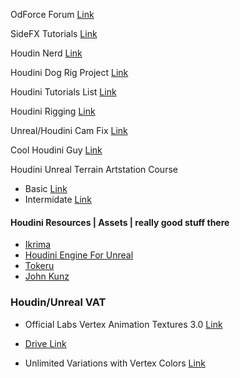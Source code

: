 OdForce Forum [Link](https://forums.odforce.net/)

SideFX Tutorials [Link](https://www.sidefx.com/tutorials/)

Houdin Nerd [Link](https://abrupt-scarf-fb8.notion.site/HOUDINI-NERD-bb58e9354c434092abc04e63231745a9)

Houdini Dog Rig Project [Link](https://www.sidefx.com/forum/topic/76420/)

Houdini Tutorials List [Link](https://docs.google.com/spreadsheets/d/11FbYBV_OV2INv3LCk38fmcgZbuVrgxYaZK-1KifCpyc/edit#gid=0)

Houdini Rigging [Link](https://www.riggingdojo.com/2020/10/28/sidefx-houdini-18-5-kinefx/)

Unreal/Houdini Cam Fix [Link](https://forums.odforce.net/topic/48503-unreal-to-houdini-camera-axis-fix/)

Cool Houdini Guy [Link](https://mohsen-t.artstation.com/)

Houdini Unreal Terrain Artstation Course
- Basic [Link](https://www.artstation.com/learning/courses/rv9/introduction-to-houdini-procedural-scattering-houdini-in-ue4/chapters/Eje/heightfield-scatter)
- Intermidate [Link](https://www.artstation.com/learning/courses/x3J/introduction-to-houdini-generating-terrain/chapters/8pR/heightfield-visualize)

#### Houdini Resources | Assets | really good stuff there
- [Ikrima](https://ikrima.dev/)
- [Houdini Engine For Unreal](https://www.sidefx.com/docs/unreal/index.html)
- [Tokeru](https://www.tokeru.com/cgwiki/main_page)
- [John Kunz](https://wiki.johnkunz.com/index.php?title=resources)

### Houdin/Unreal VAT
- Official Labs Vertex Animation Textures 3.0 [Link](https://www.sidefx.com/forum/topic/81422/)

- [Drive Link](https://drive.google.com/drive/u/0/folders/1Tq7CExY8k103MJDVbi96GqIBm8P6S0Qn)

- Unlimited Variations with Vertex Colors [Link](https://www.artstation.com/blogs/mohamad_salame1/qegy/unlimited-variations-with-vertex-colors)